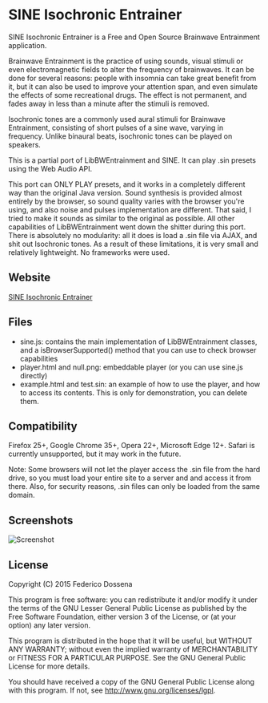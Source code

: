 # SINE Isochronic Entrainer
SINE Isochronic Entrainer is a Free and Open Source Brainwave Entrainment application.

Brainwave Entrainment is the practice of using sounds, visual stimuli or even electromagnetic fields to alter the frequency of brainwaves.
It can be done for several reasons: people with insomnia can take great benefit from it, but it can also be used to improve your attention span, and even simulate the effects of some recreational drugs.
The effect is not permanent, and fades away in less than a minute after the stimuli is removed.

Isochronic tones are a commonly used aural stimuli for Brainwave Entrainment, consisting of short pulses of a sine wave, varying in frequency. Unlike binaural beats, isochronic tones can be played on speakers. 

This is a partial port of LibBWEntrainment and SINE. It can play .sin presets using the Web Audio API.

This port can ONLY PLAY presets, and it works in a completely different way than the original Java version. Sound synthesis is provided almost entirely by the browser, so sound quality varies with the browser you're using, and also noise and pulses implementation are different.
That said, I tried to make it sounds as similar to the original as possible.
All other capabilities of LibBWEntrainment went down the shitter during this port. There is absolutely no modularity: all it does is load a .sin file via AJAX, and shit out Isochronic tones. As a result of these limitations, it is very small and relatively lightweight. No frameworks were used.
 
## Website
[SINE Isochronic Entrainer](http://sine.adolfintel.com/)

## Files
* sine.js: contains the main implementation of LibBWEntrainment classes, and a isBrowserSupported() method that you can use to  check browser capabilities
* player.html and null.png: embeddable player (or you can use sine.js directly)
* example.html and test.sin: an example of how to use the player, and how to access its contents. This is only for demonstration, you can delete them.

## Compatibility
Firefox 25+, Google Chrome 35+, Opera 22+, Microsoft Edge 12+. Safari is currently unsupported, but it may work in the future.

Note: Some browsers will not let the player access the .sin file from the hard drive, so you must load your entire site to a server and and access it from there. Also, for security reasons, .sin files can only be loaded from the same domain.

## Screenshots
![Screenshot](http://adolfintel.com/sine/webapp1.png)

## License
Copyright (C) 2015 Federico Dossena

This program is free software: you can redistribute it and/or modify
it under the terms of the GNU Lesser General Public License as published by
the Free Software Foundation, either version 3 of the License, or
(at your option) any later version.

This program is distributed in the hope that it will be useful,
but WITHOUT ANY WARRANTY; without even the implied warranty of
MERCHANTABILITY or FITNESS FOR A PARTICULAR PURPOSE.  See the
GNU General Public License for more details.

You should have received a copy of the GNU General Public License
along with this program.  If not, see <http://www.gnu.org/licenses/lgpl>.
